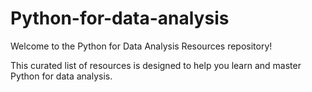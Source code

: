 # Python-for-data-analysis
Welcome to the Python for Data Analysis Resources repository! 
<p> This curated list of resources is designed to help you learn and master Python for data analysis.
